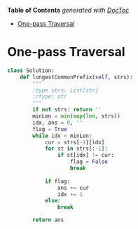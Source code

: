 <!-- START doctoc generated TOC please keep comment here to allow auto update -->
<!-- DON'T EDIT THIS SECTION, INSTEAD RE-RUN doctoc TO UPDATE -->
**Table of Contents**  *generated with [DocToc](https://github.com/thlorenz/doctoc)*

- [One-pass Traversal](#one-pass-traversal)

<!-- END doctoc generated TOC please keep comment here to allow auto update -->


# One-pass Traversal

```python
class Solution:
    def longestCommonPrefix(self, strs):
        """
        :type strs: List[str]
        :rtype: str
        """
        if not strs: return ''
        minLen = min(map(len, strs))
        idx, ans = 0, ''
        flag = True
        while idx < minLen:
            cur = strs[-1][idx]
            for st in strs[:-1]:
                if st[idx] != cur:
                    flag = False
                    break
                    
            if flag:
                ans += cur
                idx += 1
            else:
                break

        return ans
```
